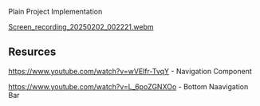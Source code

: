 Plain Project Implementation

[Screen_recording_20250202_002221.webm](https://github.com/user-attachments/assets/8bafa92b-c108-499f-80d8-4fd49409c05c)

## Resurces
https://www.youtube.com/watch?v=wVElfr-TvqY - Navigation Component

https://www.youtube.com/watch?v=L_6poZGNXOo - Bottom Naavigation Bar
